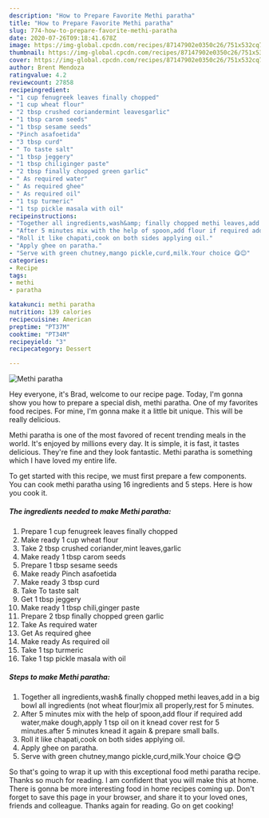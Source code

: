 ```yaml
---
description: "How to Prepare Favorite Methi paratha"
title: "How to Prepare Favorite Methi paratha"
slug: 774-how-to-prepare-favorite-methi-paratha
date: 2020-07-26T09:18:41.678Z
image: https://img-global.cpcdn.com/recipes/87147902e0350c26/751x532cq70/methi-paratha-recipe-main-photo.jpg
thumbnail: https://img-global.cpcdn.com/recipes/87147902e0350c26/751x532cq70/methi-paratha-recipe-main-photo.jpg
cover: https://img-global.cpcdn.com/recipes/87147902e0350c26/751x532cq70/methi-paratha-recipe-main-photo.jpg
author: Brent Mendoza
ratingvalue: 4.2
reviewcount: 27858
recipeingredient:
- "1 cup fenugreek leaves finally chopped"
- "1 cup wheat flour"
- "2 tbsp crushed coriandermint leavesgarlic"
- "1 tbsp carom seeds"
- "1 tbsp sesame seeds"
- "Pinch asafoetida"
- "3 tbsp curd"
- " To taste salt"
- "1 tbsp jeggery"
- "1 tbsp chiliginger paste"
- "2 tbsp finally chopped green garlic"
- " As required water"
- " As required ghee"
- " As required oil"
- "1 tsp turmeric"
- "1 tsp pickle masala with oil"
recipeinstructions:
- "Together all ingredients,wash&amp; finally chopped methi leaves,add in a big bowl all ingredients (not wheat flour)mix all properly,rest for 5 minutes."
- "After 5 minutes mix with the help of spoon,add flour if required add water,make dough,apply 1 tsp oil on it knead cover rest for 5 minutes.after 5 minutes knead it again &amp; prepare small balls."
- "Roll it like chapati,cook on both sides applying oil."
- "Apply ghee on paratha."
- "Serve with green chutney,mango pickle,curd,milk.Your choice 😋😊"
categories:
- Recipe
tags:
- methi
- paratha

katakunci: methi paratha 
nutrition: 139 calories
recipecuisine: American
preptime: "PT37M"
cooktime: "PT34M"
recipeyield: "3"
recipecategory: Dessert

---
```



![Methi paratha](https://img-global.cpcdn.com/recipes/87147902e0350c26/751x532cq70/methi-paratha-recipe-main-photo.jpg)

Hey everyone, it's Brad, welcome to our recipe page. Today, I'm gonna show you how to prepare a special dish, methi paratha. One of my favorites food recipes. For mine, I'm gonna make it a little bit unique. This will be really delicious.

Methi paratha is one of the most favored of recent trending meals in the world. It's enjoyed by millions every day. It is simple, it is fast, it tastes delicious. They're fine and they look fantastic. Methi paratha is something which I have loved my entire life.




To get started with this recipe, we must first prepare a few components. You can cook methi paratha using 16 ingredients and 5 steps. Here is how you cook it.

<!--inarticleads1-->

##### The ingredients needed to make Methi paratha:

1. Prepare 1 cup fenugreek leaves finally chopped
1. Make ready 1 cup wheat flour
1. Take 2 tbsp crushed coriander,mint leaves,garlic
1. Make ready 1 tbsp carom seeds
1. Prepare 1 tbsp sesame seeds
1. Make ready Pinch asafoetida
1. Make ready 3 tbsp curd
1. Take  To taste salt
1. Get 1 tbsp jeggery
1. Make ready 1 tbsp chili,ginger paste
1. Prepare 2 tbsp finally chopped green garlic
1. Take  As required water
1. Get  As required ghee
1. Make ready  As required oil
1. Take 1 tsp turmeric
1. Take 1 tsp pickle masala with oil




<!--inarticleads2-->

##### Steps to make Methi paratha:

1. Together all ingredients,wash&amp; finally chopped methi leaves,add in a big bowl all ingredients (not wheat flour)mix all properly,rest for 5 minutes.
1. After 5 minutes mix with the help of spoon,add flour if required add water,make dough,apply 1 tsp oil on it knead cover rest for 5 minutes.after 5 minutes knead it again &amp; prepare small balls.
1. Roll it like chapati,cook on both sides applying oil.
1. Apply ghee on paratha.
1. Serve with green chutney,mango pickle,curd,milk.Your choice 😋😊




So that's going to wrap it up with this exceptional food methi paratha recipe. Thanks so much for reading. I am confident that you will make this at home. There is gonna be more interesting food in home recipes coming up. Don't forget to save this page in your browser, and share it to your loved ones, friends and colleague. Thanks again for reading. Go on get cooking!
